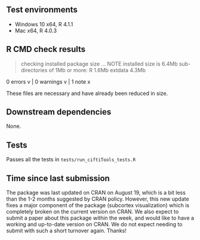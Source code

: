 ## Test environments

* Windows 10 x64, R 4.1.1
* Mac x64, R 4.0.3

## R CMD check results

> checking installed package size ... NOTE
    installed size is  6.4Mb
    sub-directories of 1Mb or more:
      R         1.6Mb
      extdata   4.3Mb

0 errors v | 0 warnings v | 1 note x

These files are necessary and have already been reduced in size.

## Downstream dependencies

None.

## Tests

Passes all the tests in `tests/run_ciftiTools_tests.R`

## Time since last submission

The package was last updated on CRAN on August 19, which is a bit less than the 1-2 months suggested by CRAN policy. However, this new update fixes a major component of the package (subcortex visualization) which is completely broken on the current version on CRAN. We also expect to submit a paper about this package within the week, and would like to have a working and up-to-date version on CRAN. We do not expect needing to submit with such a short turnover again. Thanks!